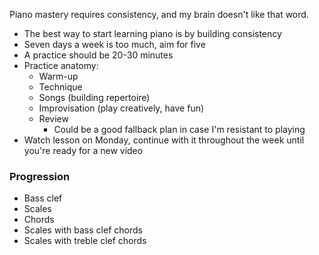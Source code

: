 ---
---
Piano mastery requires consistency, and my brain doesn't like that word. 



- The best way to start learning piano is by building consistency
- Seven days a week is too much, aim for five
- A practice should be 20-30 minutes
- Practice anatomy:
	- Warm-up
	- Technique  
	- Songs (building repertoire)
	- Improvisation (play creatively, have fun)
	- Review
		- Could be a good fallback plan in case I'm resistant to playing
- Watch lesson on Monday, continue with it throughout the week until you're ready for a new video

### Progression
- Bass clef
- Scales
- Chords
- Scales with bass clef chords
- Scales with treble clef chords